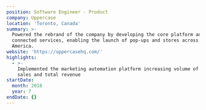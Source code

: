 ```yaml
---
position: Software Engineer - Product
company: Uppercase
location: 'Toronto, Canada'
summary: >-
  Powered the rebrand of the company by developing the core platform and all its
  connected services, enabling the launch of pop-ups and stores across North
  America.
website: 'https://uppercasehq.com/'
highlights:
  - >-
    Implemented the marketing automation platform increasing volume of inbound
    sales and total revenue
startDate:
  month: 2018
  year: 7
endDate: {}
---
```

